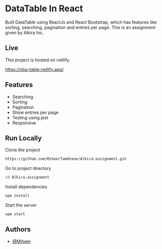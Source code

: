 # DataTable In React

Built DataTable using ReactJs and React Bootstrap, which has features like sorting, searching, pagination and entries per page. This is an assignment given by Alkira Inc.

## Live

This project is hosted on netlify.

https://nba-table.netlify.app/

## Features

- Searching
- Sorting
- Pagination
- Show entries per page
- Testing using jest
- Responsive

## Run Locally

Clone the project

```bash
https://github.com/MiheerTamkhane/Alkira-assignment.git
```

Go to project directory

```bash
cd Alkira-assignment
```

Install dependencies

```bash
npm install
```

Start the server

```bash
npm start
```

## Authors

- [@Miheer](https://www.github.com/miheertamkhane)
